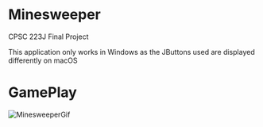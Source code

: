 # Minesweeper
CPSC 223J Final Project

This application only works in Windows as the JButtons used are displayed differently on macOS

# GamePlay
![MinesweeperGif](https://user-images.githubusercontent.com/36426709/62002281-c740e980-b0b5-11e9-9335-c654c36db926.gif)
